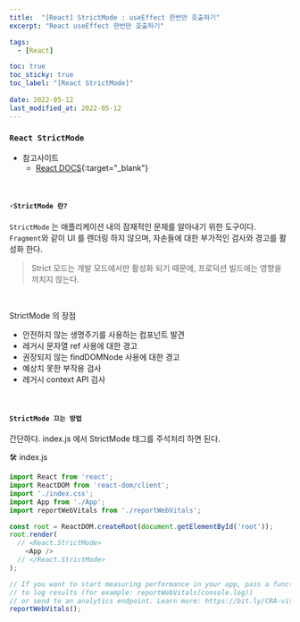 ```yaml
---
title:  "[React] StrictMode : useEffect 한번만 호출하기"
excerpt: "React useEffect 한번만 호출하기"

tags:
  - [React]

toc: true
toc_sticky: true
toc_label: "[React StrictMode]"
 
date: 2022-05-12
last_modified_at: 2022-05-12
---
```


### ``React StrictMode``

- 참고사이트
  - [React DOCS](https://ko.reactjs.org/docs/strict-mode.html){:target="_blank"}

<br>

#### `⚡️StrictMode 란?`

`StrictMode` 는 애플리케이션 내의 잠재적인 문제를 알아내기 위한 도구이다.<br>
`Fragment`와 같이 UI 를 렌더링 하지 않으며, 자손들에 대한 부가적인 검사와 경고를 활성화 한다.

> Strict 모드는 개발 모드에서만 활성화 되기 때문에, 프로덕션 빌드에는 영향을 끼치지 않는다.

<br>

StrictMode 의 장점

- 안전하지 않는 생명주기를 사용하는 컴포넌트 발견
- 레거시 문자열 ref 사용에 대한 경고
- 권장되지 않는 findDOMNode 사용에 대한 경고
- 예상치 못한 부작용 검사
- 레거시 context API 검사


<br>


#### `StrictMode 끄는 방법`

간단하다. index.js 에서 StrictMode 태그를 주석처리 하면 된다.

🛠 index.js

```js
import React from 'react';
import ReactDOM from 'react-dom/client';
import './index.css';
import App from './App';
import reportWebVitals from './reportWebVitals';

const root = ReactDOM.createRoot(document.getElementById('root'));
root.render(
  // <React.StrictMode>
    <App />
  // </React.StrictMode>
);

// If you want to start measuring performance in your app, pass a function
// to log results (for example: reportWebVitals(console.log))
// or send to an analytics endpoint. Learn more: https://bit.ly/CRA-vitals
reportWebVitals();

```

